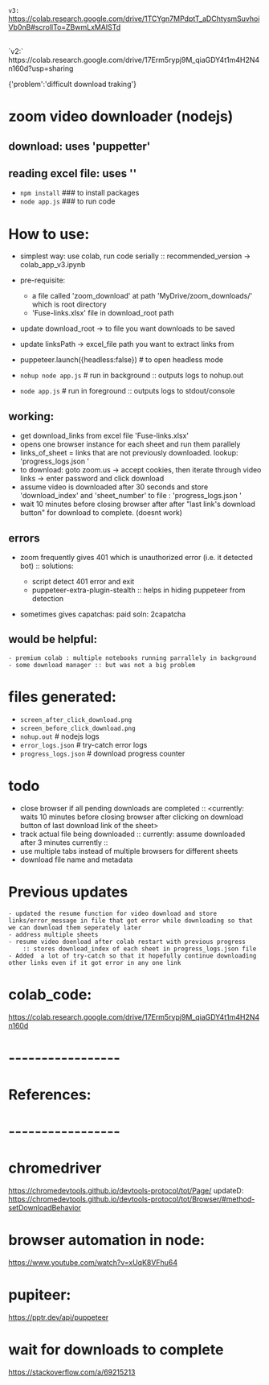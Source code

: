 `v3:` https://colab.research.google.com/drive/1TCYgn7MPdptT_aDChtysmSuvhoiVb0nB#scrollTo=ZBwmLxMAISTd

<br>
`v2:` https://colab.research.google.com/drive/17Erm5rypj9M_qiaGDY4t1m4H2N4n160d?usp=sharing

{'problem':'difficult download traking'}


# zoom video downloader (nodejs)
 ## download: uses 'puppetter'
 ## reading excel file: uses ''

- `npm install`  ### to install packages
- `node app.js`  ### to run code <download videos>

# How to use:
- simplest way: use colab, run code serially :: recommended_version -> colab_app_v3.ipynb
- pre-requisite: 
	- a file called 'zoom_download' at path 'MyDrive/zoom_downloads/' which is root directory
	- 'Fuse-links.xlsx' file in download_root path
	


- update download_root -> to file you want downloads to be saved
- update linksPath -> excel_file path you want to extract links from
- puppeteer.launch({headless:false})	# to open headless mode <doesnot display browser>

- `nohup node app.js`		# run in background :: outputs logs to nohup.out
- `node app.js`			# run in foreground :: outputs logs to stdout/console

## working:
- get download_links from excel file 'Fuse-links.xlsx'
- opens one browser instance for each sheet and run them parallely
- links_of_sheet = links that are not previously downloaded. lookup: 'progress_logs.json '
- to download: goto zoom.us -> accept cookies, then iterate through video links -> enter password and click download
- assume video is downloaded after 30 seconds and store 'download_index' and 'sheet_number' to file : 'progress_logs.json '
- wait 10 minutes before closing browser after after "last link's download button" for download to complete. (doesnt work)

## errors
- zoom frequently gives 401 which is unauthorized error (i.e. it detected bot)	:: solutions:
	- script detect 401 error and exit
	- puppeteer-extra-plugin-stealth :: helps in hiding puppeteer from detection

- sometimes gives capatchas: paid soln: 2capatcha

## would be helpful:
	- premium colab : multiple notebooks running parrallely in background
	- some download manager :: but was not a big problem


# files generated:
- `screen_after_click_download.png`
- `screen_before_click_download.png`
- `nohup.out`                                                   # nodejs logs
- `error_logs.json`                                             # try-catch error logs
- `progress_logs.json`                                          # download progress counter

# todo
 - close browser if all pending downloads are completed :: <currently: waits 10 minutes before closing browser after clicking on download button of last download link of the sheet>
 - track actual file being downloaded :: currently: assume downloaded after 3 minutes currently :: 
 - use multiple tabs instead of multiple browsers for different sheets
 - download file name and metadata

# Previous updates
	- updated the resume function for video download and store links/error_message in file that got error while downloading so that we can download them seperately later
	- address multiple sheets
	- resume video doenload after colab restart with previous progress 
		:: stores download_index of each sheet in progress_logs.json file
	- Added  a lot of try-catch so that it hopefully continue downloading other links even if it got error in any one link

# colab_code:
https://colab.research.google.com/drive/17Erm5rypj9M_qiaGDY4t1m4H2N4n160d

# -----------------
# References:
# -----------------

# chromedriver
https://chromedevtools.github.io/devtools-protocol/tot/Page/
updateD: https://chromedevtools.github.io/devtools-protocol/tot/Browser/#method-setDownloadBehavior

# browser automation in node:
https://www.youtube.com/watch?v=xUqK8VFhu64

# pupiteer:
https://pptr.dev/api/puppeteer

# wait for downloads to complete
https://stackoverflow.com/a/69215213
